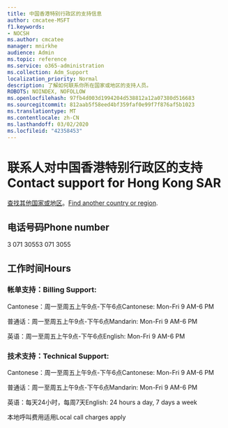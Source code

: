 ```yaml
---
title: 中国香港特别行政区的支持信息
author: cmcatee-MSFT
f1.keywords:
- NOCSH
ms.author: cmcatee
manager: mnirkhe
audience: Admin
ms.topic: reference
ms.service: o365-administration
ms.collection: Adm_Support
localization_priority: Normal
description: 了解如何联系你所在国家或地区的支持人员。
ROBOTS: NOINDEX, NOFOLLOW
ms.openlocfilehash: 97fb4d003d1994204d538812a12a07380d516683
ms.sourcegitcommit: 812aab5f58eed4bf359faf0e99f7f876af5b1023
ms.translationtype: MT
ms.contentlocale: zh-CN
ms.lasthandoff: 03/02/2020
ms.locfileid: "42358453"
---
```

# <a name="contact-support-for-hong-kong-sar"></a><span data-ttu-id="eff49-103">联系人对中国香港特别行政区的支持</span><span class="sxs-lookup"><span data-stu-id="eff49-103">Contact support for Hong Kong SAR</span></span>

<span data-ttu-id="eff49-104">[查找其他国家或地区](../contact-support-for-business-products.md)。</span><span class="sxs-lookup"><span data-stu-id="eff49-104">[Find another country or region](../contact-support-for-business-products.md).</span></span>

## <a name="phone-number"></a><span data-ttu-id="eff49-105">电话号码</span><span class="sxs-lookup"><span data-stu-id="eff49-105">Phone number</span></span>
<span data-ttu-id="eff49-106">3 071 3055</span><span class="sxs-lookup"><span data-stu-id="eff49-106">3 071 3055</span></span>

## <a name="hours"></a><span data-ttu-id="eff49-107">工作时间</span><span class="sxs-lookup"><span data-stu-id="eff49-107">Hours</span></span>
### <a name="billing-support"></a><span data-ttu-id="eff49-108">帐单支持：</span><span class="sxs-lookup"><span data-stu-id="eff49-108">Billing Support:</span></span>

<span data-ttu-id="eff49-109">Cantonese：周一至周五上午9点-下午6点</span><span class="sxs-lookup"><span data-stu-id="eff49-109">Cantonese: Mon-Fri 9 AM-6 PM</span></span>

<span data-ttu-id="eff49-110">普通话：周一至周五上午9点-下午6点</span><span class="sxs-lookup"><span data-stu-id="eff49-110">Mandarin: Mon-Fri 9 AM-6 PM</span></span>

<span data-ttu-id="eff49-111">英语：周一至周五上午9点-下午6点</span><span class="sxs-lookup"><span data-stu-id="eff49-111">English: Mon-Fri 9 AM-6 PM</span></span>

### <a name="technical-support"></a><span data-ttu-id="eff49-112">技术支持：</span><span class="sxs-lookup"><span data-stu-id="eff49-112">Technical Support:</span></span>

<span data-ttu-id="eff49-113">Cantonese：周一至周五上午9点-下午6点</span><span class="sxs-lookup"><span data-stu-id="eff49-113">Cantonese: Mon-Fri 9 AM-6 PM</span></span>

<span data-ttu-id="eff49-114">普通话：周一至周五上午9点-下午6点</span><span class="sxs-lookup"><span data-stu-id="eff49-114">Mandarin: Mon-Fri 9 AM-6 PM</span></span>

<span data-ttu-id="eff49-115">英语：每天24小时，每周7天</span><span class="sxs-lookup"><span data-stu-id="eff49-115">English: 24 hours a day, 7 days a week</span></span>

<span data-ttu-id="eff49-116">本地呼叫费用适用</span><span class="sxs-lookup"><span data-stu-id="eff49-116">Local call charges apply</span></span>
